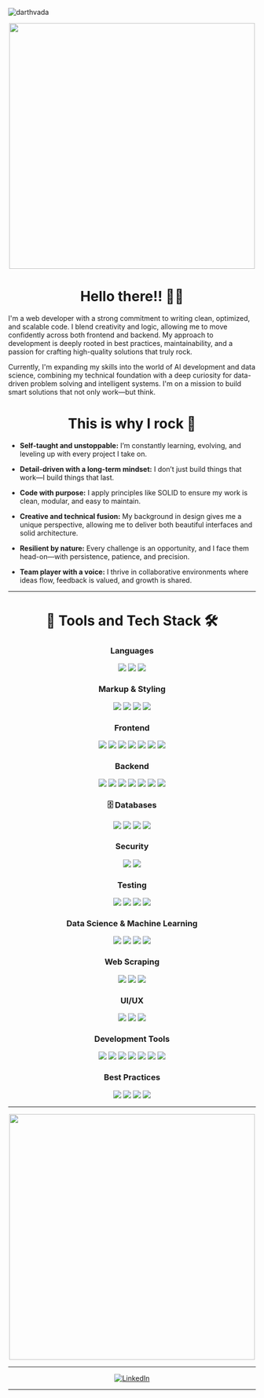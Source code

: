 
![darthvada](https://github.com/user-attachments/assets/0b2014bc-f077-4462-a24b-1f6afe3ab3c4)

<div align="center">
<img src="https://media2.giphy.com/media/v1.Y2lkPTc5MGI3NjExbWE3M2twbjh2bmsyNmk2dm04NnRpOXd4MGllZmFmeGk3a3R1azd4dCZlcD12MV9pbnRlcm5hbF9naWZfYnlfaWQmY3Q9Zw/jVAt83ieT49H6ja5Ty/giphy.gif" width="500"/>
</div>


<h1 align="center"> Hello there!! 🤙🔥 </h1> 


I'm a web developer with a strong commitment to writing clean, optimized, and scalable code. I blend creativity and logic, allowing me to move confidently across both frontend and backend. My approach to development is deeply rooted in best practices, maintainability, and a passion for crafting high-quality solutions that truly rock.

Currently, I'm expanding my skills into the world of AI development and data science, combining my technical foundation with a deep curiosity for data-driven problem solving and intelligent systems. I'm on a mission to build smart solutions that not only work—but think.

<h1 align="center"> This is why I rock 🎸 </h1> 

- **Self-taught and unstoppable:** I’m constantly learning, evolving, and leveling up with every project I take on.

- **Detail-driven with a long-term mindset:** I don’t just build things that work—I build things that last.

- **Code with purpose:** I apply principles like SOLID to ensure my work is clean, modular, and easy to maintain.

- **Creative and technical fusion:** My background in design gives me a unique perspective, allowing me to deliver both beautiful interfaces and solid architecture.

- **Resilient by nature:** Every challenge is an opportunity, and I face them head-on—with persistence, patience, and precision.

- **Team player with a voice:** I thrive in collaborative environments where ideas flow, feedback is valued, and growth is shared.

---

<h1 align="center"> 🧰 Tools and Tech Stack 🛠️ </h1>

<div align="center">

<h3>Languages</h3>
<img src="https://img.shields.io/badge/Python-black?style=for-the-badge&logo=Python&logoColor=blue"/>
<img src="https://img.shields.io/badge/JavaScript-black?style=for-the-badge&logo=JavaScript&logoColor=yellow"/>
<img src="https://img.shields.io/badge/TypeScript-black?style=for-the-badge&logo=TypeScript&logoColor=blue"/>

<h3>Markup & Styling</h3>
<img src="https://img.shields.io/badge/HTML5-black?style=for-the-badge&logo=HTML5&logoColor=orange"/>
<img src="https://img.shields.io/badge/CSS3-black?style=for-the-badge&logo=CSS3&logoColor=blue"/>
<img src="https://img.shields.io/badge/SASS-black?style=for-the-badge&logo=SASS&logoColor=ff69b4"/>
<img src="https://img.shields.io/badge/Styled--Components-black?style=for-the-badge&logo=styled-components&logoColor=pink"/>

<h3>Frontend</h3>
<img src="https://img.shields.io/badge/React-black?style=for-the-badge&logo=React&logoColor=cyan"/>
<img src="https://img.shields.io/badge/React--Router-black?style=for-the-badge&logo=reactrouter&logoColor=white"/>
<img src="https://img.shields.io/badge/React--Hook--Form-black?style=for-the-badge&logo=reacthookform&logoColor=red"/>
<img src="https://img.shields.io/badge/Angular-black?style=for-the-badge&logo=Angular&logoColor=red"/>
<img src="https://img.shields.io/badge/TailwindCSS-black?style=for-the-badge&logo=TailwindCSS&logoColor=cyan"/>
<img src="https://img.shields.io/badge/Bootstrap-black?style=for-the-badge&logo=Bootstrap&logoColor=purple"/>
<img src="https://img.shields.io/badge/Vite-black?style=for-the-badge&logo=Vite&logoColor=yellow"/>

<h3>Backend</h3>
<img src="https://img.shields.io/badge/Node.js-black?style=for-the-badge&logo=Node.js&logoColor=green"/>
<img src="https://img.shields.io/badge/Express-black?style=for-the-badge&logo=Express&logoColor=white"/>
<img src="https://img.shields.io/badge/FastAPI-black?style=for-the-badge&logo=FastAPI&logoColor=teal"/>
<img src="https://img.shields.io/badge/Flask-black?style=for-the-badge&logo=Flask&logoColor=white"/>
<img src="https://img.shields.io/badge/Django-black?style=for-the-badge&logo=Django&logoColor=green"/>
<img src="https://img.shields.io/badge/Sequelize-black?style=for-the-badge&logo=Sequelize&logoColor=blue"/>
<img src="https://img.shields.io/badge/Express--Validator-black?style=for-the-badge&logo=nodedotjs&logoColor=white"/>

<h3>🗄️ Databases</h3>
<img src="https://img.shields.io/badge/MySQL-black?style=for-the-badge&logo=mysql&logoColor=blue"/>
<img src="https://img.shields.io/badge/PostgreSQL-black?style=for-the-badge&logo=postgresql&logoColor=blue"/>
<img src="https://img.shields.io/badge/MongoDB-black?style=for-the-badge&logo=MongoDB&logoColor=green"/>
<img src="https://img.shields.io/badge/Supabase-black?style=for-the-badge&logo=Supabase&logoColor=green"/>

<h3>Security</h3>
<img src="https://img.shields.io/badge/JWT-black?style=for-the-badge&logo=JSONWebTokens&logoColor=orange"/>
<img src="https://img.shields.io/badge/Bcrypt-black?style=for-the-badge&logo=hackthebox&logoColor=white"/>

<h3>Testing</h3>
<img src="https://img.shields.io/badge/Jest-black?style=for-the-badge&logo=Jest&logoColor=red"/>
<img src="https://img.shields.io/badge/Vitest-black?style=for-the-badge&logo=vitest&logoColor=limegreen"/>
<img src="https://img.shields.io/badge/Supertest-black?style=for-the-badge&logo=nodedotjs&logoColor=white"/>
<img src="https://img.shields.io/badge/Pytest-black?style=for-the-badge&logo=Python&logoColor=lightblue"/>

<h3>Data Science & Machine Learning</h3>
<img src="https://img.shields.io/badge/Pandas-black?style=for-the-badge&logo=pandas&logoColor=purple"/>
<img src="https://img.shields.io/badge/NumPy-black?style=for-the-badge&logo=numpy&logoColor=blue"/>
<img src="https://img.shields.io/badge/Jupyter-black?style=for-the-badge&logo=Jupyter&logoColor=orange"/>
<img src="https://img.shields.io/badge/Machine--Learning-black?style=for-the-badge&logo=scikitlearn&logoColor=orange"/>

<h3>Web Scraping</h3>
<img src="https://img.shields.io/badge/Scrapy-black?style=for-the-badge&logo=scrapy&logoColor=white"/>
<img src="https://img.shields.io/badge/BeautifulSoup-black?style=for-the-badge&logo=python&logoColor=lightgreen"/>
<img src="https://img.shields.io/badge/Selenium-black?style=for-the-badge&logo=Selenium&logoColor=green"/>

<h3>UI/UX</h3>
<img src="https://img.shields.io/badge/Figma-black?style=for-the-badge&logo=Figma&logoColor=white"/>
<img src="https://img.shields.io/badge/FigJam-black?style=for-the-badge&logo=Figma&logoColor=pink"/>
<img src="https://img.shields.io/badge/AdobeXD-black?style=for-the-badge&logo=AdobeXD&logoColor=purple"/>

<h3>Development Tools</h3>
<img src="https://img.shields.io/badge/Git-black?style=for-the-badge&logo=Git&logoColor=orange"/>
<img src="https://img.shields.io/badge/GitHub-black?style=for-the-badge&logo=GitHub&logoColor=blue"/>
<img src="https://img.shields.io/badge/GitHub--Projects-black?style=for-the-badge&logo=GitHub&logoColor=blue"/>
<img src="https://img.shields.io/badge/VS--Code-black?style=for-the-badge&logo=VisualStudioCode&logoColor=blue"/>
<img src="https://img.shields.io/badge/Postman-black?style=for-the-badge&logo=Postman&logoColor=orange"/>
<img src="https://img.shields.io/badge/Docker-black?style=for-the-badge&logo=Docker&logoColor=cyan"/>
<img src="https://img.shields.io/badge/Jira-black?style=for-the-badge&logo=Jira&logoColor=blue"/>

<h3>Best Practices</h3>
<img src="https://img.shields.io/badge/Clean--Code-black?style=for-the-badge&logo=markdown&logoColor=white"/>
<img src="https://img.shields.io/badge/MVC-black?style=for-the-badge&logo=github&logoColor=white"/>
<img src="https://img.shields.io/badge/SOLID-black?style=for-the-badge&logo=github&logoColor=white"/>
<img src="https://img.shields.io/badge/OOP-black?style=for-the-badge&logo=circleci&logoColor=white"/>
</div>

--- 

<div align="center">
<img src="https://media1.tenor.com/m/WYclVc_TmQ0AAAAd/sealyx-cyberpunk.gif" width="500"/>
</div>

--- 
<p align="center">
  <a href="https://www.linkedin.com/in/vadavelazquez/" target="_blank">
    <img src="https://img.shields.io/badge/LinkedIn-Connect-blue?style=for-the-badge&logo=linkedin&logoColor=white" alt="LinkedIn"/>
  </a>
</p>

--- 



